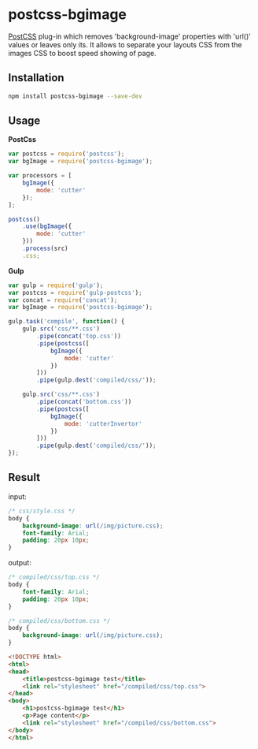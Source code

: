 # postcss-bgimage

[PostCSS](https://github.com/postcss/postcss) plug-in which removes 'background-image' properties with 'url()' values
or leaves only its. It allows to separate your layouts CSS from the images CSS to boost speed showing of page.

## Installation

```bash
npm install postcss-bgimage --save-dev
```

## Usage
**PostCss**

```javascript
var postcss = require('postcss');
var bgImage = require('postcss-bgimage');

var processors = [
    bgImage({
        mode: 'cutter'
    });
];

postcss()
    .use(bgImage({
        mode: 'cutter'
    }))
    .process(src)
    .css;
```

**Gulp**

```javascript
var gulp = require('gulp');
var postcss = require('gulp-postcss');
var concat = require('concat');
var bgImage = require('postcss-bgimage');

gulp.task('compile', function() {
    gulp.src('css/**.css')
        .pipe(concat('top.css'))
        .pipe(postcss([
            bgImage({
                mode: 'cutter'
            })
        ]))
        .pipe(gulp.dest('compiled/css/'));

    gulp.src('css/**.css')
        .pipe(concat('bottom.css'))
        .pipe(postcss([
            bgImage({
                mode: 'cutterInvertor'
            })
        ]))
        .pipe(gulp.dest('compiled/css/'));
});
```

## Result

input:
```css
/* css/style.css */
body {
    background-image: url(/img/picture.css);
    font-family: Arial;
    padding: 20px 10px;
}
```

output:
```css
/* compiled/css/top.css */
body {
    font-family: Arial;
    padding: 20px 10px;
}

/* compiled/css/bottom.css */
body {
    background-image: url(/img/picture.css);
}
```

```html
<!DOCTYPE html>
<html>
<head>
    <title>postcss-bgimage test</title>
    <link rel="stylesheet" href="/compiled/css/top.css">
</head>
<body>
    <h1>postcss-bgimage test</h1>
    <p>Page content</p>
    <link rel="stylesheet" href="/compiled/css/bottom.css">
</body>
</html>
```
